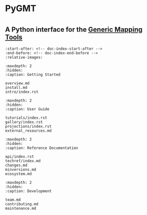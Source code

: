 ```{title} Home
```

<div class="banner">
    <h1>PyGMT<h1>
    <h2>
        A Python interface for the
        <a href="https://www.generic-mapping-tools.org/">Generic Mapping Tools</a>
    </h2>
</div>

```{include} ../README.md
:start-after: <!-- doc-index-start-after -->
:end-before: <!-- doc-index-end-before -->
:relative-images:
```

```{toctree}
:maxdepth: 2
:hidden:
:caption: Getting Started

overview.md
install.md
intro/index.rst
```

```{toctree}
:maxdepth: 2
:hidden:
:caption: User Guide

tutorials/index.rst
gallery/index.rst
projections/index.rst
external_resources.md
```

```{toctree}
:maxdepth: 2
:hidden:
:caption: Reference Documentation

api/index.rst
techref/index.md
changes.md
minversions.md
ecosystem.md
```

```{toctree}
:maxdepth: 2
:hidden:
:caption: Development

team.md
contributing.md
maintenance.md
```
